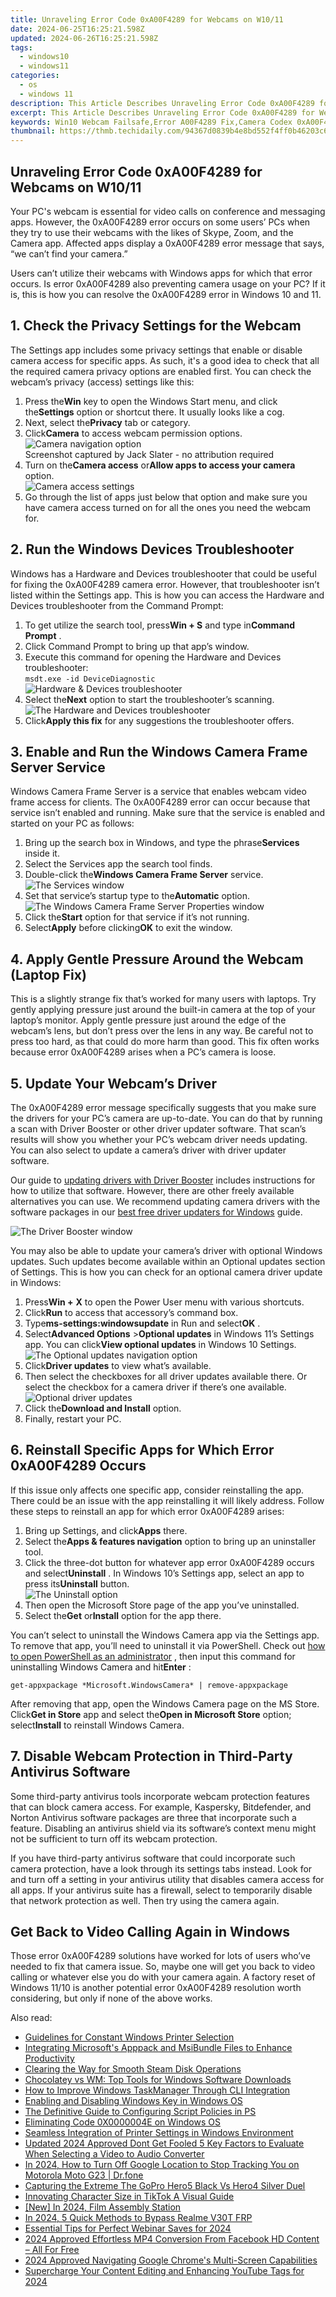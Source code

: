 ```yaml
---
title: Unraveling Error Code 0xA00F4289 for Webcams on W10/11
date: 2024-06-25T16:25:21.598Z
updated: 2024-06-26T16:25:21.598Z
tags:
  - windows10
  - windows11
categories:
  - os
  - windows 11
description: This Article Describes Unraveling Error Code 0xA00F4289 for Webcams on W10/11
excerpt: This Article Describes Unraveling Error Code 0xA00F4289 for Webcams on W10/11
keywords: Win10 Webcam Failsafe,Error A00F4289 Fix,Camera Codex 0xA00F4289,W10 Webcam Troubleshoot,USB-CAM Web Issue,Windows 11 WebCam Error,A00F4289 Web Cam Correction
thumbnail: https://thmb.techidaily.com/94367d0839b4e8bd552f4ff0b46203c6692aa9dd549da1507965a6ba4039d0e6.png
---
```


## Unraveling Error Code 0xA00F4289 for Webcams on W10/11

 Your PC's webcam is essential for video calls on conference and messaging apps. However, the 0xA00F4289 error occurs on some users’ PCs when they try to use their webcams with the likes of Skype, Zoom, and the Camera app. Affected apps display a 0xA00F4289 error message that says, “we can’t find your camera.”

 Users can’t utilize their webcams with Windows apps for which that error occurs. Is error 0xA00F4289 also preventing camera usage on your PC? If it is, this is how you can resolve the 0xA00F4289 error in Windows 10 and 11.

## 1\. Check the Privacy Settings for the Webcam

 The Settings app includes some privacy settings that enable or disable camera access for specific apps. As such, it's a good idea to check that all the required camera privacy options are enabled first. You can check the webcam’s privacy (access) settings like this:

1. Press the**Win** key to open the Windows Start menu, and click the**Settings** option or shortcut there. It usually looks like a cog.
2. Next, select the**Privacy** tab or category.
3. Click**Camera** to access webcam permission options.  
![Camera navigation option](https://static1.makeuseofimages.com/wordpress/wp-content/uploads/2023/01/camera-navigation-option.jpg)  
 Screenshot captured by Jack Slater - no attribution required
4. Turn on the**Camera access** or**Allow apps to access your camera** option.  
![Camera access settings](https://static1.makeuseofimages.com/wordpress/wp-content/uploads/2023/01/privacy-and-security-settings.jpg)
5. Go through the list of apps just below that option and make sure you have camera access turned on for all the ones you need the webcam for.

## 2\. Run the Windows Devices Troubleshooter

 Windows has a Hardware and Devices troubleshooter that could be useful for fixing the 0xA00F4289 camera error. However, that troubleshooter isn’t listed within the Settings app. This is how you can access the Hardware and Devices troubleshooter from the Command Prompt:

1. To get utilize the search tool, press**Win + S** and type in**Command Prompt** .
2. Click Command Prompt to bring up that app’s window.
3. Execute this command for opening the Hardware and Devices troubleshooter:  
`msdt.exe -id DeviceDiagnostic`  
![Hardware & Devices troubleshooter](https://static1.makeuseofimages.com/wordpress/wp-content/uploads/2023/01/hardware-devices-troubleshooter.jpg)
4. Select the**Next** option to start the troubleshooter’s scanning.  
![The Hardware and Devices troubleshooter](https://static1.makeuseofimages.com/wordpress/wp-content/uploads/2023/01/hardware-and-devices-troubleshooter.jpg)
5. Click**Apply this fix** for any suggestions the troubleshooter offers.

## 3\. Enable and Run the Windows Camera Frame Server Service

 Windows Camera Frame Server is a service that enables webcam video frame access for clients. The 0xA00F4289 error can occur because that service isn’t enabled and running. Make sure that the service is enabled and started on your PC as follows:

1. Bring up the search box in Windows, and type the phrase**Services** inside it.
2. Select the Services app the search tool finds.
3. Double-click the**Windows Camera Frame Server** service.  
![The Services window](https://static1.makeuseofimages.com/wordpress/wp-content/uploads/2023/01/services-window.jpg)
4. Set that service’s startup type to the**Automatic** option.  
![The Windows Camera Frame Server Properties window](https://static1.makeuseofimages.com/wordpress/wp-content/uploads/2023/01/camera-frame-service-properties-window.jpg)
5. Click the**Start** option for that service if it’s not running.
6. Select**Apply** before clicking**OK** to exit the window.

## 4\. Apply Gentle Pressure Around the Webcam (Laptop Fix)

 This is a slightly strange fix that’s worked for many users with laptops. Try gently applying pressure just around the built-in camera at the top of your laptop’s monitor. Apply gentle pressure just around the edge of the webcam’s lens, but don’t press over the lens in any way. Be careful not to press too hard, as that could do more harm than good. This fix often works because error 0xA00F4289 arises when a PC’s camera is loose.

## 5\. Update Your Webcam’s Driver

 The 0xA00F4289 error message specifically suggests that you make sure the drivers for your PC’s camera are up-to-date. You can do that by running a scan with Driver Booster or other driver updater software. That scan’s results will show you whether your PC’s webcam driver needs updating. You can also select to update a camera’s driver with driver updater software.

 Our guide to [updating drivers with Driver Booster](https://www.makeuseof.com/update-windows-drivers-driver-booster-8/) includes instructions for how to utilize that software. However, there are other freely available alternatives you can use. We recommend updating camera drivers with the software packages in our [best free driver updaters for Windows](https://www.makeuseof.com/windows-best-free-driver-updaters/) guide.

![The Driver Booster window](https://static1.makeuseofimages.com/wordpress/wp-content/uploads/2023/01/driver-booster-window.jpg)

 You may also be able to update your camera’s driver with optional Windows updates. Such updates become available within an Optional updates section of Settings. This is how you can check for an optional camera driver update in Windows:

1. Press**Win +** **X** to open the Power User menu with various shortcuts.
2. Click**Run** to access that accessory’s command box.
3. Type**ms-settings:windowsupdate** in Run and select**OK** .
4. Select**Advanced Options** \>**Optional updates** in Windows 11’s Settings app. You can click**View optional updates** in Windows 10 Settings.  
![The Optional updates navigation option](https://static1.makeuseofimages.com/wordpress/wp-content/uploads/2023/01/optional-updates-navigation-option.jpg)
5. Click**Driver updates** to view what’s available.
6. Then select the checkboxes for all driver updates available there. Or select the checkbox for a camera driver if there’s one available.  
![Optional driver updates](https://static1.makeuseofimages.com/wordpress/wp-content/uploads/2023/01/optional-updates.jpg)
7. Click the**Download and Install** option.
8. Finally, restart your PC.

## 6\. Reinstall Specific Apps for Which Error 0xA00F4289 Occurs

 If this issue only affects one specific app, consider reinstalling the app. There could be an issue with the app reinstalling it will likely address. Follow these steps to reinstall an app for which error 0xA00F4289 arises:

1. Bring up Settings, and click**Apps** there.
2. Select the**Apps & features navigation** option to bring up an uninstaller tool.
3. Click the three-dot button for whatever app error 0xA00F4289 occurs and select**Uninstall** . In Windows 10’s Settings app, select an app to press its**Uninstall** button.  
![The Uninstall option](https://static1.makeuseofimages.com/wordpress/wp-content/uploads/2023/01/an-uninstall-option.jpg)
4. Then open the Microsoft Store page of the app you’ve uninstalled.
5. Select the**Get** or**Install** option for the app there.

 You can’t select to uninstall the Windows Camera app via the Settings app. To remove that app, you’ll need to uninstall it via PowerShell. Check out [how to open PowerShell as an administrator](https://www.makeuseof.com/windows-11-powershell-administrator/) , then input this command for uninstalling Windows Camera and hit**Enter** :

`get-appxpackage *Microsoft.WindowsCamera* | remove-appxpackage`

 After removing that app, open the Windows Camera page on the MS Store. Click**Get in Store** app and select the**Open in Microsoft Store** option; select**Install** to reinstall Windows Camera.

## 7\. Disable Webcam Protection in Third-Party Antivirus Software

 Some third-party antivirus tools incorporate webcam protection features that can block camera access. For example, Kaspersky, Bitdefender, and Norton Antivirus software packages are three that incorporate such a feature. Disabling an antivirus shield via its software’s context menu might not be sufficient to turn off its webcam protection.

 If you have third-party antivirus software that could incorporate such camera protection, have a look through its settings tabs instead. Look for and turn off a setting in your antivirus utility that disables camera access for all apps. If your antivirus suite has a firewall, select to temporarily disable that network protection as well. Then try using the camera again.

## Get Back to Video Calling Again in Windows

 Those error 0xA00F4289 solutions have worked for lots of users who’ve needed to fix that camera issue. So, maybe one will get you back to video calling or whatever else you do with your camera again. A factory reset of Windows 11/10 is another potential error 0xA00F4289 resolution worth considering, but only if none of the above works.

<ins class="adsbygoogle"
     style="display:block"
     data-ad-format="autorelaxed"
     data-ad-client="ca-pub-7571918770474297"
     data-ad-slot="1223367746"></ins>



<ins class="adsbygoogle"
     style="display:block"
     data-ad-client="ca-pub-7571918770474297"
     data-ad-slot="8358498916"
     data-ad-format="auto"
     data-full-width-responsive="true"></ins>

<span class="atpl-alsoreadstyle">Also read:</span>
<div><ul>
<li><a href="https://win11-tips.techidaily.com/guidelines-for-constant-windows-printer-selection/"><u>Guidelines for Constant Windows Printer Selection</u></a></li>
<li><a href="https://win11-tips.techidaily.com/integrating-microsofts-apppack-and-msibundle-files-to-enhance-productivity/"><u>Integrating Microsoft's Apppack and MsiBundle Files to Enhance Productivity</u></a></li>
<li><a href="https://win11-tips.techidaily.com/clearing-the-way-for-smooth-steam-disk-operations/"><u>Clearing the Way for Smooth Steam Disk Operations</u></a></li>
<li><a href="https://win11-tips.techidaily.com/chocolatey-vs-wm-top-tools-for-windows-software-downloads/"><u>Chocolatey vs WM: Top Tools for Windows Software Downloads</u></a></li>
<li><a href="https://win11-tips.techidaily.com/how-to-improve-windows-taskmanager-through-cli-integration/"><u>How to Improve Windows TaskManager Through CLI Integration</u></a></li>
<li><a href="https://win11-tips.techidaily.com/enabling-and-disabling-windows-key-in-windows-os/"><u>Enabling and Disabling Windows Key in Windows OS</u></a></li>
<li><a href="https://win11-tips.techidaily.com/the-definitive-guide-to-configuring-script-policies-in-ps/"><u>The Definitive Guide to Configuring Script Policies in PS</u></a></li>
<li><a href="https://win11-tips.techidaily.com/eliminating-code-0x0000004e-on-windows-os/"><u>Eliminating Code 0X0000004E on Windows OS</u></a></li>
<li><a href="https://win11-tips.techidaily.com/seamless-integration-of-printer-settings-in-windows-environment/"><u>Seamless Integration of Printer Settings in Windows Environment</u></a></li>
<li><a href="https://video-ai-editor.techidaily.com/updated-2024-approved-dont-get-fooled-5-key-factors-to-evaluate-when-selecting-a-video-to-audio-converter/"><u>Updated 2024 Approved Dont Get Fooled 5 Key Factors to Evaluate When Selecting a Video to Audio Converter</u></a></li>
<li><a href="https://android-location-track.techidaily.com/in-2024-how-to-turn-off-google-location-to-stop-tracking-you-on-motorola-moto-g23-drfone-by-drfone-virtual-android/"><u>In 2024, How to Turn Off Google Location to Stop Tracking You on Motorola Moto G23 | Dr.fone</u></a></li>
<li><a href="https://extra-information.techidaily.com/capturing-the-extreme-the-gopro-hero5-black-vs-hero4-silver-duel/"><u>Capturing the Extreme  The GoPro Hero5 Black Vs Hero4 Silver Duel</u></a></li>
<li><a href="https://tiktok-videos.techidaily.com/innovating-character-size-in-tiktok-a-visual-guide/"><u>Innovating Character Size in TikTok  A Visual Guide</u></a></li>
<li><a href="https://eaxpv-info.techidaily.com/new-in-2024-film-assembly-station/"><u>[New] In 2024, Film Assembly Station</u></a></li>
<li><a href="https://android-frp.techidaily.com/in-2024-5-quick-methods-to-bypass-realme-v30t-frp-by-drfone-android/"><u>In 2024, 5 Quick Methods to Bypass Realme V30T FRP</u></a></li>
<li><a href="https://screen-mirroring-recording.techidaily.com/essential-tips-for-perfect-webinar-saves-for-2024/"><u>Essential Tips for Perfect Webinar Saves for 2024</u></a></li>
<li><a href="https://facebook-clips.techidaily.com/2024-approved-effortless-mp4-conversion-from-facebook-hd-content-all-for-free/"><u>2024 Approved  Effortless MP4 Conversion From Facebook HD Content – All For Free</u></a></li>
<li><a href="https://extra-skills.techidaily.com/2024-approved-navigating-google-chromes-multi-screen-capabilities/"><u>2024 Approved  Navigating Google Chrome's Multi-Screen Capabilities</u></a></li>
<li><a href="https://facebook-record-videos.techidaily.com/supercharge-your-content-editing-and-enhancing-youtube-tags-for-2024/"><u>Supercharge Your Content  Editing and Enhancing YouTube Tags for 2024</u></a></li>
</ul></div>

